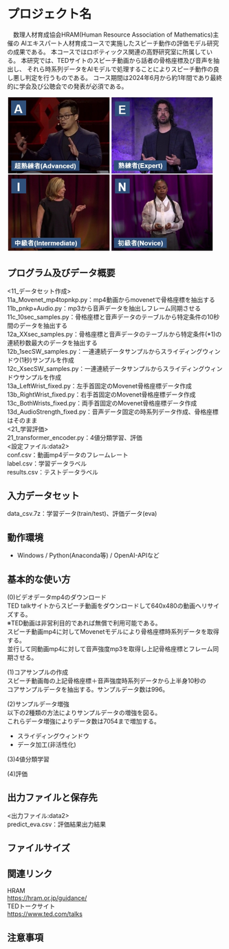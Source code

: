 # プロジェクト名
　数理人材育成協会HRAM(Human Resource Association of Mathematics)主催の
AIエキスパート人材育成コースで実施したスピーチ動作の評価モデル研究の成果である。
本コースではロボティックス関連の高野研究室に所属している。
本研究では、TEDサイトのスピーチ動画から話者の骨格座標及び音声を抽出し、
それら時系列データをAIモデルで処理することによりスピーチ動作の良し悪し判定を行うものである。
コース期間は2024年6月から約1年間であり最終的に学会及び公聴会での発表が必須である。<br>

<img src="docs2/images/speech.jpg" alt="スピーチ動作4分類" width="480">

## プログラム及びデータ概要
<11_データセット作成><br>
11a_Movenet_mp4topnkp.py：mp4動画からmovenetで骨格座標を抽出する<br>
11b_pnkp+Audio.py：mp3から音声データを抽出しフレーム同期させる<br>
11c_10sec_samples.py：骨格座標と音声データのテーブルから特定条件の10秒間のデータを抽出する<br>
12a_XXsec_samples.py：骨格座標と音声データのテーブルから特定条件(*1)の連続秒数最大のデータを抽出する<br>
12b_1secSW_samples.py：一連連続データサンプルからスライディングウィンドウ(1秒)サンプルを作成<br>
12c_XsecSW_samples.py：一連連続データサンプルからスライディングウィンドウサンプルを作成<br>
13a_LeftWrist_fixed.py：左手首固定のMovenet骨格座標データ作成<br>
13b_RightWrist_fixed.py：右手首固定のMovenet骨格座標データ作成<br>
13c_BothWrists_fixed.py：両手首固定のMovenet骨格座標データ作成<br>
13d_AudioStrength_fixed.py：音声データ固定の時系列データ作成、骨格座標はそのまま<br>
<21_学習評価><br>
21_transformer_encoder.py：4値分類学習、評価<br>
<設定ファイル:data2><br>
conf.csv：動画mp4データのフレームレート<br>
label.csv：学習データラベル<br>
results.csv：テストデータラベル<br>

## 入力データセット
data_csv.7z：学習データ(train/test)、評価データ(eva)<br>

## 動作環境
- Windows / Python(Anaconda等) / OpenAI-APIなど

## 基本的な使い方
(0)ビデオデータmp4のダウンロード<br>
TED talkサイトからスピーチ動画をダウンロードして640x480の動画へリサイズする。<br>
※TED動画は非営利目的であれば無償で利用可能である。<br>
スピーチ動画mp4に対してMovenetモデルにより骨格座標時系列データを取得する。<br>
並行して同動画mp4に対して音声強度mp3を取得し上記骨格座標とフレーム同期させる。<br>

(1)コアサンプルの作成<br>
スピーチ動画毎の上記骨格座標＋音声強度時系列データから上半身10秒の<br>
コアサンプルデータを抽出する。サンプルデータ数は996。<br>

(2)サンプルデータ増強<br>
以下の2種類の方法によりサンプルデータの増強を図る。<br>
これらデータ増強によりデータ数は7054まで増加する。<br>
- スライディングウィンドウ
- データ加工(非活性化) 


(3)4値分類学習<br>

(4)評価<br>

## 出力ファイルと保存先
<出力ファイル:data2><br>
predict_eva.csv：評価結果出力結果<br>

## ファイルサイズ


## 関連リンク
HRAM<br>
https://hram.or.jp/guidance/<br>
TEDトークサイト<br>
https://www.ted.com/talks<br>

## 注意事項



